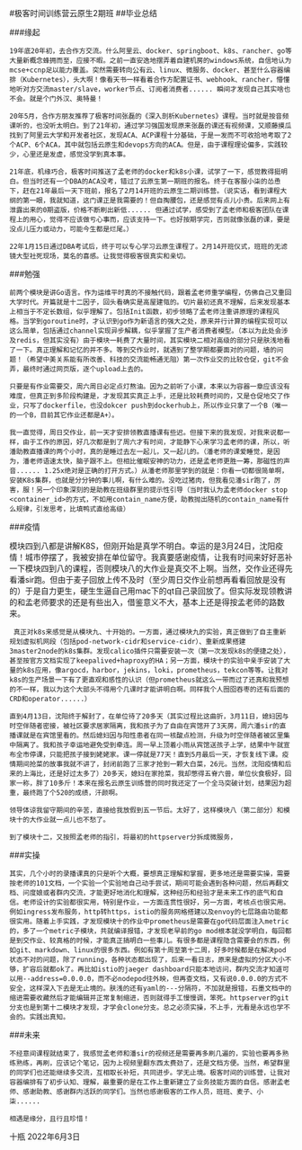 #极客时间训练营云原生2期班
##毕业总结

###缘起

    19年底20年初，去合作方交流。什么阿里云、docker、springboot、k8s、rancher、go等大量新概念蜂拥而至，应接不暇。之前一直安逸地摆弄着自建机房的windows系统，自信地认为mcse+ccnp足以能力覆盖。突然需要转向公有云、linux、微服务、docker、甚至什么容器编排（Kubernetes），头大啊！像看天书一样看着合作方配置证书、webhook、rancher，懵懂地听对方交流master/slave，worker节点、订阅者消费者...... 瞬间才发现自己其实啥也不会。就是个门外汉、奥特曼！
    
    20年5月，合作方朋友推荐了极客时间张磊的《深入剖析Kubernetes》课程。当时就是按音频课听的，也没听太明白。到了21年初，通过学习强国发现原来张磊的课还有视频课，又顺藤摸瓜找到了阿里云大学和开发者社区，发现ACA、ACP课程十分基础，于是一发而不可收拾地考取了2个ACP、6个ACA，其中就包括云原生和devops方向的ACA。但是，由于课程理论偏多，实践较少，心里还是发虚，感觉没学到真本事。

    21年底，机缘巧合，极客时间推送了孟老师的docker和k8s小课，试学了一下，感觉教得挺明白。但当时还有一个DBA的ACA没考，错过了云原生第一期班的报名。终于在客服小柒的怂恿下，赶在21年最后一天下班前，报名了2月14开班的云原生二期训练营。（说实话，看到课程大纲的第一眼，我就知道，这门课正是我需要的！但自掏腰包，还是感觉有点儿小贵。后来网上有泄露出来的0期盗版，价格不断刷出新低...... 但通过试学，感受到了孟老师和极客团队在课程上的用心，觉得不应该做亏心事而，应该支持一下。也好按期学完，否则就像张磊的课，要是没点儿压力或动力，可能今生都是烂尾。）
    
    22年1月15日通过DBA考试后，终于可以专心学习云原生课程了。2月14开班仪式，班班的无滤镜大型社死现场，莫名的喜感。让我觉得极客很真实和亲切。

###勉强

    前两个模块是讲Go语言。作为运维平时真的不接触代码，跟着孟老师重学编程，仿佛自己又重回大学时代。开篇就是十二因子，回头看确实是高屋建瓴的。切片最初还真不理解，后来发现基本上相当于不定长数组，似乎理解了。包括Init函数，初步领略了孟老师注重讲原理的课程风格。当学到goroutine时，才认识到go作为新语言的强大之处，原来并行计算的编程实现可以这么简单，包括通过channel实现异步解耦，似乎掌握了生产者消费者模型。（本以为此处会涉及redis，但其实没有）由于模块一耗费了大量时间，其实模块二相对高级的部分只是肤浅地看了一下。真正理解和记忆的并不多。等到交作业时，就遇到了整学期都要面对的问题，墙的问题！（希望中美关系能有所改善、科技的交流能畅通无阻）第一次作业交的比较仓促，git不会弄，最终时通过网页版，逐个upload上去的。

    只要是有作业需要交，周六周日必定点灯熬油。因为之前听了小课，本来以为容器一章应该没有难度，但真正到多阶段构建是，才发现其实真正上手，还是比较耗费时间的，又是仓促地交了作业，只写了dockerfile，也没dokcer push到dockerhub上，所以作业只拿了一个B（唯一的一个B，目前其它作业还都是A+）。

    我一直觉得，周日交作业，前一天才安排领教直播课有些迟。但接下来的我发现，对我来说都一样，由于工作的原因，好几次都是到了周六才有时间，才能静下心来学习孟老师的课，所以，听潘助教直播课的两个小时，真的是睡过去左一起儿，又一起儿的。（潘老师的课爱睡觉，是因为，潘老师语速太快，脑子跟不上。但相比催眠安神的功力，还是孟老师更胜一筹，那磁性的声音...... 1.25x绝对是正确的打开方式。）从潘老师那里学到的就是：你看一切都很简单啊，安装K8s集群，也就是分分钟的事儿啊，有什么难的。没吃过猪肉，但我看见潘sir跑了，厉害，服！另一个印象深刻的是助教在班级群里的提示性引导（当时我认为孟老师docker stop <container_id>的方式，不如用contain_name方便，助教抛出随机的contain_name有什么规律，引发思考，比填鸭式直给高级）

###疫情

   模块四到八都是讲解K8S，但刚开始是真学不明白。幸运的是3月24日，沈阳疫情！城市停摆了，我被安排在单位留守。我真要感谢疫情，让我有时间来好好恶补一下模块四到八的课程，否则模块八的大作业是真交不上啊。当然，交作业还得先看潘sir跑。但由于麦子回放上传不及时（至少周日交作业前想再看看回放是没有的）于是自力更生，硬生生逼自己用mac下的qt自己录回放了。但实际发现领教讲的和孟老师要求的还是有些出入，借鉴意义不大，基本上还是得按孟老师的路数来。

     真正对k8s来感觉是从模块九、十开始的。一方面，通过模块九的实验，真正做到了自主重新规划虚拟机网段（包括pod-network-cidr和service-cidr）、重新成果搭建3master2node的k8s集群。发现calico插件只需要安装一次（第一次发现k8s的便捷之处），甚至按官方文档实现了keepalived+haproxy的HA；另一方面，模块十的实验中亲手安装了大量的k8s应用，像argocd，harbor，jekins，loki，prometheus，tekcon等等。让我对k8s的生产场景一下有了更直观和感性的认识（但prometheus就这么一带而过了还真和我预想的不一样，我以为这个大部头不得用个几课时才能讲明白啊。同样我个人囫囵吞枣的还有后面的CRD和operator......）

    直到4月13日，沈阳终于解封了，在单位待了20多天（其实过程比这曲折，3月11日，媳妇因与时空伴随者密接，被社区要求居家隔离，我和孩子为了自由在宾馆开了3天房，周六潘sir的直播课就是在宾馆里看的。然后媳妇因与阳性患者在同一核酸点检测，升级为时空伴随者被区里集中隔离了。我和孩子幸运地避免受到牵连。周一早上顶着小雨从宾馆送孩子上学，结果中午就宣布全市停课，只能把孩子接到姥姥家。课一停就是77天！直到5月最后一天，才恢复线下课。疫情期间抢菜的故事我就不讲了，封闭前跑了三家才抢到一颗大白菜，26元。当然，沈阳疫情和后来的上海比，还是好过太多了）20多天，媳妇在家抢菜，我却憋得五脊六兽，单位伙食极好，回家一称，胖了10多斤！本来在报名云原生训练营的同时我还定了一个全马突破计划，结果因为超重，最终跑了个520的成绩，汗颜啊。

    领导体谅我留守期间的辛苦，直接给我放假到五一节后。太好了，这样模块八（第二部分）和模块十的大作业就一点儿也不愁了。

    到了模块十二，又按照孟老师的指引，将最初的httpserver分拆成微服务，

###实操

    其实，几个小时的录播课真的只是听个大概，要想真正理解和掌握，更多地还是需要实操，需要按老师的101文档，一个实验一个实验地自己动手尝试，期间可能会遇到各种问题，然后再翻文档、问度娘或者群内交流，才能更好地消化和理解，这种经历和经验才是未来工作的底气和自信。老师设计的实验都很实用，特别是作业，一方面连贯性很好，另一方面，考核点也很实用。例如ingress发布服务，http转https，istio的服务网格搭建以及envoy的七层路由功能都很实用。随着上手实践，才发现模块十的作业中prometheus是需要在go代码层面注入metric的，多了一个metric子模块，共就编译报错，才发现老早前的go mod根本就没学明白，每回都是到交作业、较真格的时候，才能真正搞明白一些事儿。有很多都是课程隐含需要会的东西，例如git、markdown、linux的很多东西。例如有第十周至第十二周，好多时候都是在解决pod状态不对的问题，除了running，各种状态都出现了，后来一看日志，原来是虚拟的分区大小不够，扩容后就都ok了。再比如istio的jaeger dashboard只能本地访问，群内交流才知道可以用--address=0.0.0.0，而不必nodepod往外映，但再查文档，又有说0.0.0.0的方式不安全，这样深入下去是无止境的。肤浅的还有yaml的---分隔符，不加就是报错，石墨文档中的缩进需要收藏然后才能编辑并正常复制缩进，否则就得手工慢慢调，笨死。httpserver的git分支也是到第十二模块才发现，才学会clone分支。总之必须实操，不上手，光看是永远也学不会的。实践出真知。

###未来

    不经意间课程就结束了，我感觉孟老师和潘sir的视频还是需要再多刷几遍的，实验也要再多熟练熟练，再刷，应该记个笔记，因为上视频里翻东西太费劲了，还是文档方便。当然，希望群里的同学们也还能继续多交流，互相取长补短，共同进步。学无止境。极客时间的训练营，让我对容器编排有了初步认知、理解，最重要的是在工作上重新建立了业务技能方面的自信。感谢孟老师、感谢助教、感谢群内活跃的同学们。当然也感谢极客的工作人员，班班、麦子、小柒......

    相遇是缘分，且行且珍惜！

   十瓶
2022年6月3日 
